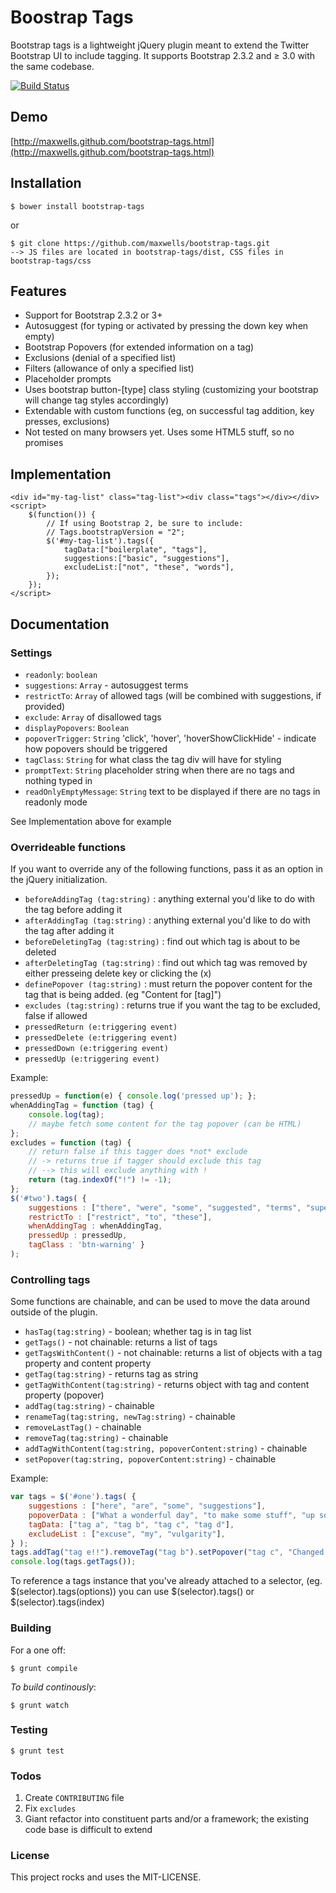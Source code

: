 # Boostrap Tags

Bootstrap tags is a lightweight jQuery plugin meant to extend the Twitter Bootstrap UI to include tagging. It supports Bootstrap 2.3.2 and ≥ 3.0 with the same codebase.

[![Build Status](https://travis-ci.org/maxwells/bootstrap-tags.png?branch=master)](https://travis-ci.org/maxwells/bootstrap-tags)

## Demo
[http://maxwells.github.com/bootstrap-tags.html](http://maxwells.github.com/bootstrap-tags.html)

## Installation

	$ bower install bootstrap-tags
	
or

	$ git clone https://github.com/maxwells/bootstrap-tags.git
	--> JS files are located in bootstrap-tags/dist, CSS files in bootstrap-tags/css

## Features
- Support for Bootstrap 2.3.2 or 3+
- Autosuggest (for typing or activated by pressing the down key when empty)
- Bootstrap Popovers (for extended information on a tag)
- Exclusions (denial of a specified list)
- Filters (allowance of only a specified list)
- Placeholder prompts
- Uses bootstrap button-[type] class styling (customizing your bootstrap will change tag styles accordingly)
- Extendable with custom functions (eg, on successful tag addition, key presses, exclusions)
- Not tested on many browsers yet. Uses some HTML5 stuff, so no promises

## Implementation
	<div id="my-tag-list" class="tag-list"><div class="tags"></div></div>
	<script>
		$(function()) {
			// If using Bootstrap 2, be sure to include:
			// Tags.bootstrapVersion = "2";
			$('#my-tag-list').tags({
				tagData:["boilerplate", "tags"],
				suggestions:["basic", "suggestions"],
				excludeList:["not", "these", "words"],
			});
		});
	</script>

## Documentation

### Settings

- `readonly`: `boolean`
- `suggestions`: `Array` - autosuggest terms
- `restrictTo`: `Array` of allowed tags (will be combined with suggestions, if provided)
- `exclude`: `Array` of disallowed tags
- `displayPopovers`: `Boolean`
- `popoverTrigger`: `String` 'click', 'hover', 'hoverShowClickHide' - indicate how popovers should be triggered
- `tagClass`: `String` for what class the tag div will have for styling
- `promptText`: `String` placeholder string when there are no tags and nothing typed in
- `readOnlyEmptyMessage`: `String` text to be displayed if there are no tags in readonly mode

See Implementation above for example

### Overrideable functions
If you want to override any of the following functions, pass it as an option in the jQuery initialization.

- `beforeAddingTag (tag:string)` : anything external you'd like to do with the tag before adding it
- `afterAddingTag (tag:string)` : anything external you'd like to do with the tag after adding it
- `beforeDeletingTag (tag:string)` : find out which tag is about to be deleted
- `afterDeletingTag (tag:string)` : find out which tag was removed by either presseing delete key or clicking the (x)
- `definePopover (tag:string)` : must return the popover content for the tag that is being added. (eg "Content for [tag]")
- `excludes (tag:string)` : returns true if you want the tag to be excluded, false if allowed
- `pressedReturn (e:triggering event)` 
- `pressedDelete (e:triggering event)`
- `pressedDown (e:triggering event)`
- `pressedUp (e:triggering event)`

Example:

```javascript
pressedUp = function(e) { console.log('pressed up'); };
whenAddingTag = function (tag) {
	console.log(tag);
	// maybe fetch some content for the tag popover (can be HTML)
};
excludes = function (tag) {
	// return false if this tagger does *not* exclude
	// -> returns true if tagger should exclude this tag
	// --> this will exclude anything with !
	return (tag.indexOf("!") != -1);
};
$('#two').tags( {
	suggestions : ["there", "were", "some", "suggested", "terms", "super", "secret", "stuff"],
	restrictTo : ["restrict", "to", "these"],
	whenAddingTag : whenAddingTag,
	pressedUp : pressedUp,
	tagClass : 'btn-warning' }
);
```

### Controlling tags
Some functions are chainable, and can be used to move the data around outside of the plugin.

- `hasTag(tag:string)` - boolean; whether tag is in tag list
- `getTags()` - not chainable: returns a list of tags
- `getTagsWithContent()` - not chainable: returns a list of objects with a tag property and content property
- `getTag(tag:string)` - returns tag as string
- `getTagWithContent(tag:string)` - returns object with tag and content property (popover)
- `addTag(tag:string)` - chainable
- `renameTag(tag:string, newTag:string)` - chainable
- `removeLastTag()` - chainable
- `removeTag(tag:string)` - chainable
- `addTagWithContent(tag:string, popoverContent:string)` - chainable
- `setPopover(tag:string, popoverContent:string)` - chainable

Example:

```javascript
var tags = $('#one').tags( {
	suggestions : ["here", "are", "some", "suggestions"],
	popoverData : ["What a wonderful day", "to make some stuff", "up so that I", "can show it works"],
	tagData: ["tag a", "tag b", "tag c", "tag d"],
	excludeList : ["excuse", "my", "vulgarity"],
} );
tags.addTag("tag e!!").removeTag("tag b").setPopover("tag c", "Changed popover content");
console.log(tags.getTags());
```

To reference a tags instance that you've already attached to a selector, (eg. $(selector).tags(options)) you can use $(selector).tags() or $(selector).tags(index)

### Building

For a one off:

	$ grunt compile

_To build continously_:
	
	$ grunt watch
	
### Testing

	$ grunt test

### Todos

1. Create `CONTRIBUTING` file
1. Fix `excludes`
1. Giant refactor into constituent parts and/or a framework; the existing code base is difficult to extend

### License

This project rocks and uses the MIT-LICENSE.